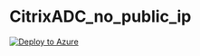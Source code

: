 # CitrixADC_no_public_ip

[![Deploy to Azure](https://aka.ms/deploytoazurebutton)](https://portal.azure.com/#create/Microsoft.Template/uri/https%3A%2F%2Fraw.githubusercontent.com%2Fctahok%2FCitrixADC_no_pub_ip%2Fmain%2FModified_3NIC_Citrix_ADC.json)
